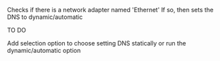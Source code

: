 Checks if there is a network adapter named 'Ethernet'
If so, then sets the DNS to dynamic/automatic

TO DO

Add selection option to choose setting DNS statically or run the dynamic/automatic option

